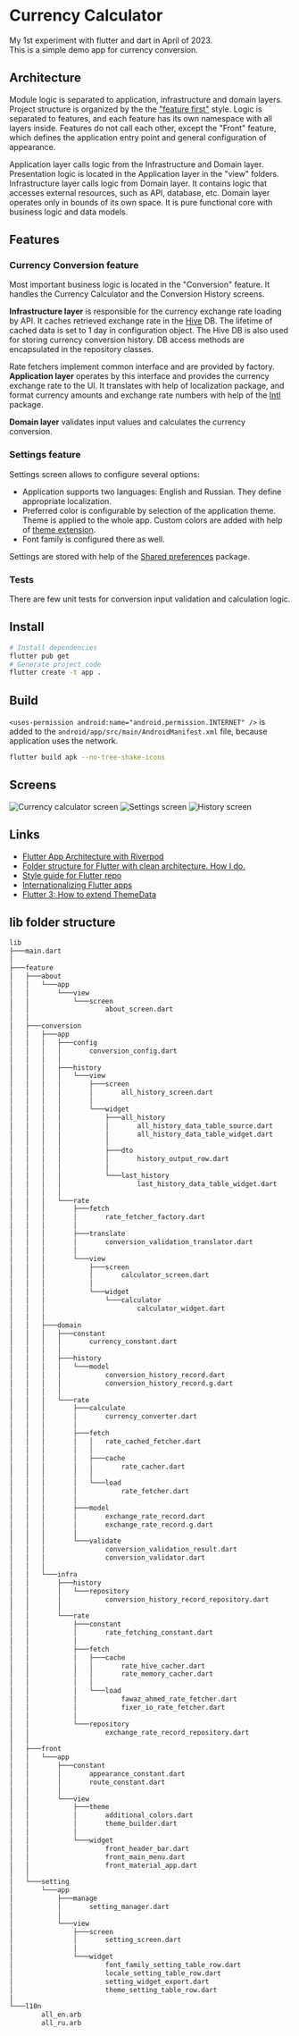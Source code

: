 # Currency Calculator

My 1st experiment with flutter and dart in April of 2023.  
This is a simple demo app for currency conversion.

## Architecture

Module logic is separated to application, infrastructure and domain layers.
Project structure is organized by the the ["feature first"](https://codewithandrea.com/articles/flutter-project-structure/) style.
Logic is separated to features, and each feature has its own namespace with all layers inside.
Features do not call each other, except the "Front" feature,
which defines the application entry point and general configuration of appearance.

Application layer calls logic from the Infrastructure and Domain layer.
Presentation logic is located in the Application layer in the "view" folders.
Infrastructure layer calls logic from Domain layer.
It contains logic that accesses external resources, such as API, database, etc.
Domain layer operates only in bounds of its own space.
It is pure functional core with business logic and data models.

## Features

### Currency Conversion feature

Most important business logic is located in the "Conversion" feature.
It handles the Currency Calculator and the Conversion History screens.

**Infrastructure layer** is responsible for the currency exchange rate loading by API.
It caches retrieved exchange rate in the [Hive](https://docs.hivedb.dev/) DB.
The lifetime of cached data is set to 1 day in configuration object. 
The Hive DB is also used for storing currency conversion history.
DB access methods are encapsulated in the repository classes.

Rate fetchers implement common interface and are provided by factory.
**Application layer** operates by this interface and provides the currency exchange rate to the UI.
It translates with help of localization package, and format currency amounts 
and exchange rate numbers with help of the [Intl](https://pub.dev/packages/intl) package.  

**Domain layer** validates input values and calculates the currency conversion.

### Settings feature

Settings screen allows to configure several options:  

* Application supports two languages: English and Russian. They define appropriate localization.
* Preferred color is configurable by selection of the application theme. Theme is applied to the whole app.
Custom colors are added with help of [theme extension](https://api.flutter.dev/flutter/material/ThemeExtension-class.html).
* Font family is configured there as well.

Settings are stored with help of the [Shared preferences](https://pub.dev/packages/shared_preferences) package.

### Tests

There are few unit tests for conversion input validation and calculation logic.

## Install

```sh
# Install dependencies
flutter pub get
# Generate project code
flutter create -t app .
```

## Build

`<uses-permission android:name="android.permission.INTERNET" />` is added 
to the `android/app/src/main/AndroidManifest.xml` file, because application uses the network.

```sh
flutter build apk --no-tree-shake-icons 
```

## Screens

![Currency calculator screen](./doc/pic/scr-1.png)
![Settings screen](./doc/pic/scr-2.png)
![History screen](./doc/pic/scr-3.png)

## Links

* [Flutter App Architecture with Riverpod](https://codewithandrea.com/articles/flutter-app-architecture-riverpod-introduction/)
* [Folder structure for Flutter with clean architecture. How I do.](https://felipeemidio.medium.com/folder-structure-for-flutter-with-clean-architecture-how-i-do-bbe29225774f)
* [Style guide for Flutter repo](https://github.com/flutter/flutter/wiki/Style-guide-for-Flutter-repo)
* [Internationalizing Flutter apps](https://docs.flutter.dev/development/accessibility-and-localization/internationalization)
* [Flutter 3: How to extend ThemeData](https://medium.com/geekculture/flutter-3-how-to-extend-themedata-56b8923bf1aa)

## lib folder structure

```sh
lib
├───main.dart
│   
├───feature
│   ├───about
│   │   └───app
│   │       └───view
│   │           └───screen
│   │                   about_screen.dart
│   │                   
│   ├───conversion
│   │   ├───app
│   │   │   ├───config
│   │   │   │       conversion_config.dart
│   │   │   │       
│   │   │   ├───history
│   │   │   │   └───view
│   │   │   │       ├───screen
│   │   │   │       │       all_history_screen.dart
│   │   │   │       │       
│   │   │   │       └───widget
│   │   │   │           ├───all_history
│   │   │   │           │       all_history_data_table_source.dart
│   │   │   │           │       all_history_data_table_widget.dart
│   │   │   │           │       
│   │   │   │           ├───dto
│   │   │   │           │       history_output_row.dart
│   │   │   │           │       
│   │   │   │           └───last_history
│   │   │   │                   last_history_data_table_widget.dart
│   │   │   │                   
│   │   │   └───rate
│   │   │       ├───fetch
│   │   │       │       rate_fetcher_factory.dart
│   │   │       │       
│   │   │       ├───translate
│   │   │       │       conversion_validation_translator.dart
│   │   │       │       
│   │   │       └───view
│   │   │           ├───screen
│   │   │           │       calculator_screen.dart
│   │   │           │       
│   │   │           └───widget
│   │   │               └───calculator
│   │   │                       calculator_widget.dart
│   │   │                       
│   │   ├───domain
│   │   │   ├───constant
│   │   │   │       currency_constant.dart
│   │   │   │       
│   │   │   ├───history
│   │   │   │   └───model
│   │   │   │           conversion_history_record.dart
│   │   │   │           conversion_history_record.g.dart
│   │   │   │           
│   │   │   └───rate
│   │   │       ├───calculate
│   │   │       │       currency_converter.dart
│   │   │       │       
│   │   │       ├───fetch
│   │   │       │   │   rate_cached_fetcher.dart
│   │   │       │   │   
│   │   │       │   ├───cache
│   │   │       │   │       rate_cacher.dart
│   │   │       │   │       
│   │   │       │   └───load
│   │   │       │           rate_fetcher.dart
│   │   │       │           
│   │   │       ├───model
│   │   │       │       exchange_rate_record.dart
│   │   │       │       exchange_rate_record.g.dart
│   │   │       │       
│   │   │       └───validate
│   │   │               conversion_validation_result.dart
│   │   │               conversion_validator.dart
│   │   │               
│   │   └───infra
│   │       ├───history
│   │       │   └───repository
│   │       │           conversion_history_record_repository.dart
│   │       │           
│   │       └───rate
│   │           ├───constant
│   │           │       rate_fetching_constant.dart
│   │           │       
│   │           ├───fetch
│   │           │   ├───cache
│   │           │   │       rate_hive_cacher.dart
│   │           │   │       rate_memory_cacher.dart
│   │           │   │       
│   │           │   └───load
│   │           │           fawaz_ahmed_rate_fetcher.dart
│   │           │           fixer_io_rate_fetcher.dart
│   │           │           
│   │           └───repository
│   │                   exchange_rate_record_repository.dart
│   │                   
│   ├───front
│   │   └───app
│   │       ├───constant
│   │       │       appearance_constant.dart
│   │       │       route_constant.dart
│   │       │       
│   │       └───view
│   │           ├───theme
│   │           │       additional_colors.dart
│   │           │       theme_builder.dart
│   │           │       
│   │           └───widget
│   │                   front_header_bar.dart
│   │                   front_main_menu.dart
│   │                   front_material_app.dart
│   │                   
│   └───setting
│       └───app
│           ├───manage
│           │       setting_manager.dart
│           │       
│           └───view
│               ├───screen
│               │       setting_screen.dart
│               │       
│               └───widget
│                       font_family_setting_table_row.dart
│                       locale_setting_table_row.dart
│                       setting_widget_export.dart
│                       theme_setting_table_row.dart
│                       
└───l10n
        all_en.arb
        all_ru.arb
        
```